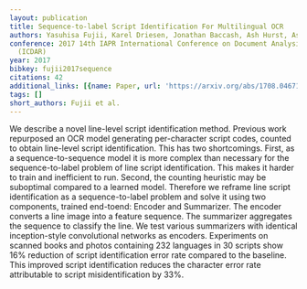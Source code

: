 ```yaml
---
layout: publication
title: Sequence-to-label Script Identification For Multilingual OCR
authors: Yasuhisa Fujii, Karel Driesen, Jonathan Baccash, Ash Hurst, Ashok C. Popat
conference: 2017 14th IAPR International Conference on Document Analysis and Recognition
  (ICDAR)
year: 2017
bibkey: fujii2017sequence
citations: 42
additional_links: [{name: Paper, url: 'https://arxiv.org/abs/1708.04671'}]
tags: []
short_authors: Fujii et al.
---
```

We describe a novel line-level script identification method. Previous work
repurposed an OCR model generating per-character script codes, counted to
obtain line-level script identification. This has two shortcomings. First, as a
sequence-to-sequence model it is more complex than necessary for the
sequence-to-label problem of line script identification. This makes it harder
to train and inefficient to run. Second, the counting heuristic may be
suboptimal compared to a learned model. Therefore we reframe line script
identification as a sequence-to-label problem and solve it using two
components, trained end-toend: Encoder and Summarizer. The encoder converts a
line image into a feature sequence. The summarizer aggregates the sequence to
classify the line. We test various summarizers with identical inception-style
convolutional networks as encoders. Experiments on scanned books and photos
containing 232 languages in 30 scripts show 16% reduction of script
identification error rate compared to the baseline. This improved script
identification reduces the character error rate attributable to script
misidentification by 33%.